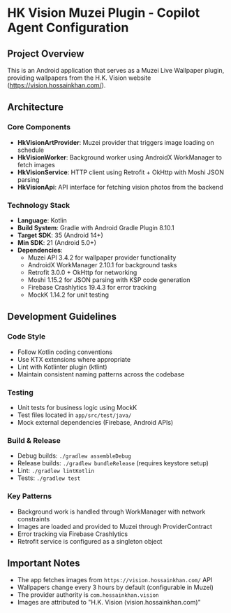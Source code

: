 # HK Vision Muzei Plugin - Copilot Agent Configuration

## Project Overview

This is an Android application that serves as a Muzei Live Wallpaper plugin, providing wallpapers from the H.K. Vision website (https://vision.hossainkhan.com/).

## Architecture

### Core Components
- **HkVisionArtProvider**: Muzei provider that triggers image loading on schedule
- **HkVisionWorker**: Background worker using AndroidX WorkManager to fetch images
- **HkVisionService**: HTTP client using Retrofit + OkHttp with Moshi JSON parsing
- **HkVisionApi**: API interface for fetching vision photos from the backend

### Technology Stack
- **Language**: Kotlin
- **Build System**: Gradle with Android Gradle Plugin 8.10.1
- **Target SDK**: 35 (Android 14+)
- **Min SDK**: 21 (Android 5.0+)
- **Dependencies**:
  - Muzei API 3.4.2 for wallpaper provider functionality
  - AndroidX WorkManager 2.10.1 for background tasks
  - Retrofit 3.0.0 + OkHttp for networking
  - Moshi 1.15.2 for JSON parsing with KSP code generation
  - Firebase Crashlytics 19.4.3 for error tracking
  - MockK 1.14.2 for unit testing

## Development Guidelines

### Code Style
- Follow Kotlin coding conventions
- Use KTX extensions where appropriate
- Lint with Kotlinter plugin (ktlint)
- Maintain consistent naming patterns across the codebase

### Testing
- Unit tests for business logic using MockK
- Test files located in `app/src/test/java/`
- Mock external dependencies (Firebase, Android APIs)

### Build & Release
- Debug builds: `./gradlew assembleDebug`
- Release builds: `./gradlew bundleRelease` (requires keystore setup)
- Lint: `./gradlew lintKotlin`
- Tests: `./gradlew test`

### Key Patterns
- Background work is handled through WorkManager with network constraints
- Images are loaded and provided to Muzei through ProviderContract
- Error tracking via Firebase Crashlytics
- Retrofit service is configured as a singleton object

## Important Notes
- The app fetches images from `https://vision.hossainkhan.com/` API
- Wallpapers change every 3 hours by default (configurable in Muzei)
- The provider authority is `com.hossainkhan.vision`
- Images are attributed to "H.K. Vision (vision.hossainkhan.com)"